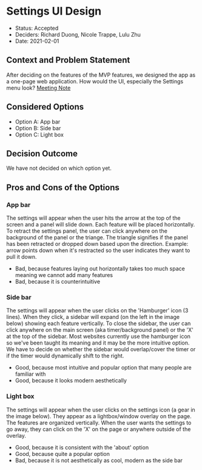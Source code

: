 # Settings UI Design

* Status: Accepted
* Deciders: Richard Duong, Nicole Trappe, Lulu Zhu
* Date: 2021-02-01

## Context and Problem Statement

After deciding on the features of the MVP features, we designed the app as a one-page web application. How would the UI, especially the Settings menu look? 
[Meeting Note](https://github.com/ntrappe/cse110-w21-group33/blob/main/specs/user_inferface/interface-designs.md)

## Considered Options
* Option A: App bar
* Option B: Side bar
* Option C: Light box


## Decision Outcome

We have not decided on which option yet.

## Pros and Cons of the Options <!-- optional -->

### App bar

The settings will appear when the user hits the arrow at the top of the screen and a panel will slide down. Each feature will be placed horizontally. To retract the settings panel, the user can click anywhere on the background of the panel or the triange. The triangle signifies if the panel has been retracted or dropped down based upon the direction. Example: arrow points down when it's restracted so the user indicates they want to pull it down.

* Bad, because features laying out horizontally takes too much space meaning we cannot add many features
* Bad, because it is counterintuitive

### Side bar

The settings will appear when the user clicks on the 'Hamburger' icon (3 lines). When they click, a sidebar will expand (on the left in the image below) showing each feature vertically. To close the sidebar, the user can click anywhere on the main screen (aka timer/background panel) or the 'X' at the top of the sidebar. Most websites currently use the hamburger icon so we've been taught its meaning and it may be the more intuitive option. We have to decide on whether the sidebar would overlap/cover the timer or if the timer would dynamically shift to the right.

* Good, because most intuitive and popular option that many people are familiar with
* Good, because it looks modern aesthetically

### Light box

The settings will appear when the user clicks on the settings icon (a gear in the image below). They appear as a lightbox/window overlay on the page. The features are organized vertically. When the user wants the settings to go away, they can click on the 'X' on the page or anywhere outside of the overlay.

* Good, because it is consistent with the 'about' option
* Good, because quite a popular option
* Bad, because it is not aesthetically as cool, modern as the side bar
